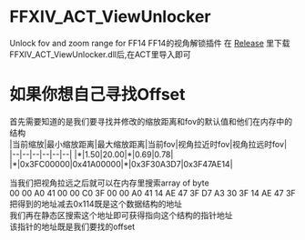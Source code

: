 # FFXIV_ACT_ViewUnlocker
Unlock fov and zoom range for FF14
FF14的视角解锁插件
在 [Release](https://github.com/svr2kos2/FFXIV_ACT_ViewUnlocker/releases) 里下载FFXIV_ACT_ViewUnlocker.dll后,在ACT里导入即可  

# 如果你想自己寻找Offset
首先需要知道的是我们要寻找并修改的缩放距离和fov的默认值和他们在内存中的结构  
|当前缩放|最小缩放距离|最大缩放距离|当前fov|视角拉近时fov|视角拉远时fov|  
|--|--|--|--|--|--|
|\*|1.50|20.00|\*|0.69|0.78|
|\*|0x3FC00000|0x41A00000|\*|0x3F30A3D7|0x3F47AE14|  

当我们把视角拉远之后就可以在内存里搜索array of byte   
00 00 A0 41 00 00 C0 3F 00 00 A0 41 14 AE 47 3F D7 A3 30 3F 14 AE 47 3F  
把得到的地址减去0x114既是这个数据结构的地址  
我们再在静态区搜索这个地址即可获得指向这个结构的指针地址  
该指针的地址既是我们要找的offset  
